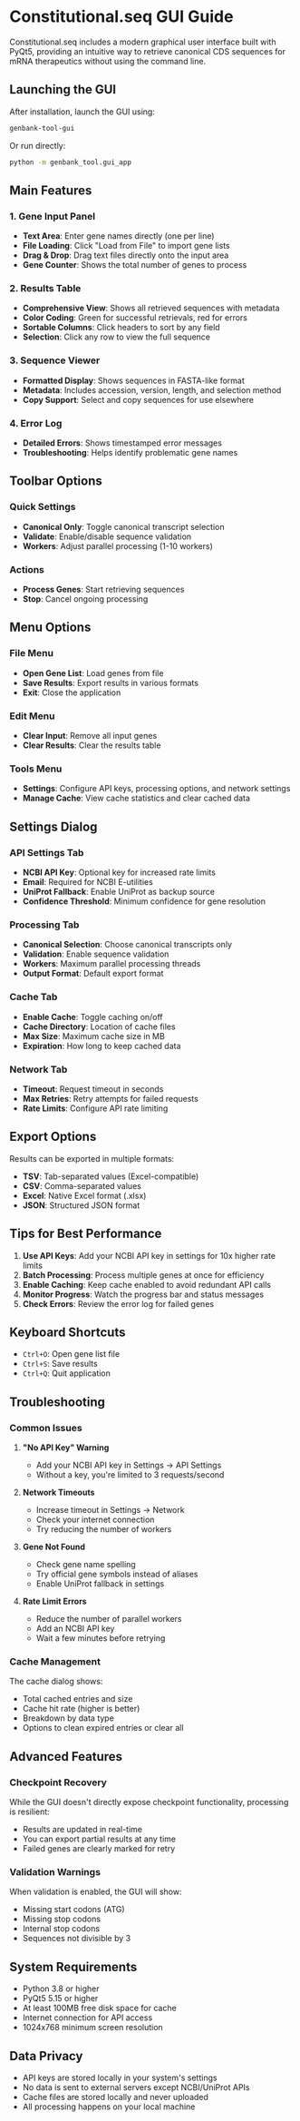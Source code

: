 # Constitutional.seq GUI Guide

Constitutional.seq includes a modern graphical user interface built with PyQt5, providing an intuitive way to retrieve canonical CDS sequences for mRNA therapeutics without using the command line.

## Launching the GUI

After installation, launch the GUI using:

```bash
genbank-tool-gui
```

Or run directly:
```bash
python -m genbank_tool.gui_app
```

## Main Features

### 1. Gene Input Panel
- **Text Area**: Enter gene names directly (one per line)
- **File Loading**: Click "Load from File" to import gene lists
- **Drag & Drop**: Drag text files directly onto the input area
- **Gene Counter**: Shows the total number of genes to process

### 2. Results Table
- **Comprehensive View**: Shows all retrieved sequences with metadata
- **Color Coding**: Green for successful retrievals, red for errors
- **Sortable Columns**: Click headers to sort by any field
- **Selection**: Click any row to view the full sequence

### 3. Sequence Viewer
- **Formatted Display**: Shows sequences in FASTA-like format
- **Metadata**: Includes accession, version, length, and selection method
- **Copy Support**: Select and copy sequences for use elsewhere

### 4. Error Log
- **Detailed Errors**: Shows timestamped error messages
- **Troubleshooting**: Helps identify problematic gene names

## Toolbar Options

### Quick Settings
- **Canonical Only**: Toggle canonical transcript selection
- **Validate**: Enable/disable sequence validation
- **Workers**: Adjust parallel processing (1-10 workers)

### Actions
- **Process Genes**: Start retrieving sequences
- **Stop**: Cancel ongoing processing

## Menu Options

### File Menu
- **Open Gene List**: Load genes from file
- **Save Results**: Export results in various formats
- **Exit**: Close the application

### Edit Menu
- **Clear Input**: Remove all input genes
- **Clear Results**: Clear the results table

### Tools Menu
- **Settings**: Configure API keys, processing options, and network settings
- **Manage Cache**: View cache statistics and clear cached data

## Settings Dialog

### API Settings Tab
- **NCBI API Key**: Optional key for increased rate limits
- **Email**: Required for NCBI E-utilities
- **UniProt Fallback**: Enable UniProt as backup source
- **Confidence Threshold**: Minimum confidence for gene resolution

### Processing Tab
- **Canonical Selection**: Choose canonical transcripts only
- **Validation**: Enable sequence validation
- **Workers**: Maximum parallel processing threads
- **Output Format**: Default export format

### Cache Tab
- **Enable Cache**: Toggle caching on/off
- **Cache Directory**: Location of cache files
- **Max Size**: Maximum cache size in MB
- **Expiration**: How long to keep cached data

### Network Tab
- **Timeout**: Request timeout in seconds
- **Max Retries**: Retry attempts for failed requests
- **Rate Limits**: Configure API rate limiting

## Export Options

Results can be exported in multiple formats:
- **TSV**: Tab-separated values (Excel-compatible)
- **CSV**: Comma-separated values
- **Excel**: Native Excel format (.xlsx)
- **JSON**: Structured JSON format

## Tips for Best Performance

1. **Use API Keys**: Add your NCBI API key in settings for 10x higher rate limits
2. **Batch Processing**: Process multiple genes at once for efficiency
3. **Enable Caching**: Keep cache enabled to avoid redundant API calls
4. **Monitor Progress**: Watch the progress bar and status messages
5. **Check Errors**: Review the error log for failed genes

## Keyboard Shortcuts

- `Ctrl+O`: Open gene list file
- `Ctrl+S`: Save results
- `Ctrl+Q`: Quit application

## Troubleshooting

### Common Issues

1. **"No API Key" Warning**
   - Add your NCBI API key in Settings → API Settings
   - Without a key, you're limited to 3 requests/second

2. **Network Timeouts**
   - Increase timeout in Settings → Network
   - Check your internet connection
   - Try reducing the number of workers

3. **Gene Not Found**
   - Check gene name spelling
   - Try official gene symbols instead of aliases
   - Enable UniProt fallback in settings

4. **Rate Limit Errors**
   - Reduce the number of parallel workers
   - Add an NCBI API key
   - Wait a few minutes before retrying

### Cache Management

The cache dialog shows:
- Total cached entries and size
- Cache hit rate (higher is better)
- Breakdown by data type
- Options to clean expired entries or clear all

## Advanced Features

### Checkpoint Recovery
While the GUI doesn't directly expose checkpoint functionality, processing is resilient:
- Results are updated in real-time
- You can export partial results at any time
- Failed genes are clearly marked for retry

### Validation Warnings
When validation is enabled, the GUI will show:
- Missing start codons (ATG)
- Missing stop codons
- Internal stop codons
- Sequences not divisible by 3

## System Requirements

- Python 3.8 or higher
- PyQt5 5.15 or higher
- At least 100MB free disk space for cache
- Internet connection for API access
- 1024x768 minimum screen resolution

## Data Privacy

- API keys are stored locally in your system's settings
- No data is sent to external servers except NCBI/UniProt APIs
- Cache files are stored locally and never uploaded
- All processing happens on your local machine